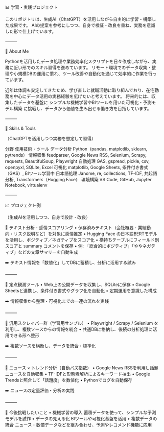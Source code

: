 

📊 学習・実践プロジェクト

このリポジトリは、生成AI（ChatGPT）を活用しながら自主的に学習・構築した成果です。
AIの提案を参考にしつつ、自身で検証・改良を重ね、実務を意識した形で仕上げています。

⸻

💼 About Me

Pythonを活用したデータ処理や業務効率化スクリプトを日々作成しながら、実務に近い形でのスキル習得を進めています。
リモート環境でのデータ収集・整理や小規模DBの運用に慣れ、ツール改善や自動化を通じて効率的に作業を行っています。

近年は体調も安定してきたため、学び直しと就職活動に取り組んでおり、在宅勤務を中心にデータ活用の実務経験を広げたいと考えています。
将来的には、収集したデータを基盤に シンプルな機械学習やBIツールを用いた可視化・予測モデル構築 に挑戦し、データから価値を生み出せる働き方を目指しています。

⸻

🔧 Skills & Tools

（ChatGPTを活用しつつ実務を想定して習得）

分野	使用技術・ツール
データ分析	Python（pandas, matplotlib, sklearn, pytrends）
情報収集	feedparser, Google News RSS, Selenium, Scrapy, requests, BeautifulSoup, Playwright
自動処理	GAS, gspread, pickle, csv, openpyxl, SQLite, Excel
可視化	matplotlib, Google Sheets, 条件付き書式（GAS）, BIツール学習中
日本語処理	Janome, re, collections, TF-IDF, 共起語分析, Transformers（Hugging Face）
環境構築	VS Code, GitHub, Jupyter Notebook, virtualenv


⸻

📈 プロジェクト例

（生成AIを活用しつつ、自身で設計・改良）

🔹 テキスト分析・感情スコアリング
	•	保存済みテキスト（会社概要・業績動向・リスク説明など）を対象に感情推定
	•	Hugging Face の日本語BERTモデルを活用し、ポジティブ／ネガティブをスコア化
	•	横持ちテーブルにフィールド別スコアと summary コメントを保存
	•	例: 「総合的にポジティブ」「ややネガティブ」などの文章サマリーを自動生成

➡️ テキスト情報を「数値化」してDBに蓄積し、分析に活用する試み

⸻

🔹 定点観測ツール
	•	Web上の公開データを収集し、SQLiteに保存
	•	Google Sheetsと連携し、条件付き書式やグラフ化を自動化
	•	定期運用を意識した構成

➡️ 情報収集から整理・可視化までの一連の流れを実践

⸻

🔹 汎用スクレイパー群（学習用サンプル）
	•	Playwright / Scrapy / Selenium を利用し、複数ソースからの情報を統合
	•	共通DBに格納し、後続の分析処理に活用できる形へ整形

➡️ 複数ソースを横断し、データを統合・標準化

⸻

🔹 ニュース × トレンド分析（自動バズ指数）
	•	Google News RSSを利用し話題ニュースを自動収集
	•	TF-IDFと形態素解析によるキーワード抽出
	•	Google Trendsと照合して「話題度」を数値化
	•	Pythonでログを自動保存

➡️ ニュースの定量評価・分析の実践

⸻

🚀 今後挑戦したいこと
	•	機械学習の導入
蓄積データを使って、シンプルな予測モデルを試作
	•	データの見える化
BIツールや可視化基盤を活用
	•	複数データの統合
ニュース・数値データなどを組み合わせ、予測やレコメンド機能に応用
